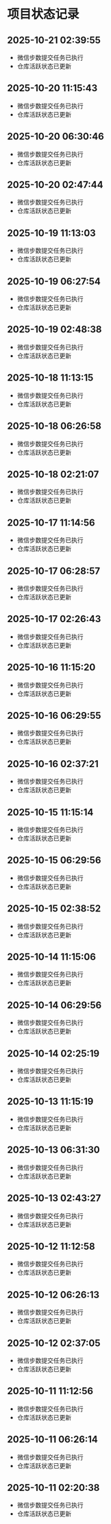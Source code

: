 # 项目状态记录

## 2025-10-21 02:39:55
- 微信步数提交任务已执行
- 仓库活跃状态已更新



## 2025-10-20 11:15:43
- 微信步数提交任务已执行
- 仓库活跃状态已更新



## 2025-10-20 06:30:46
- 微信步数提交任务已执行
- 仓库活跃状态已更新



## 2025-10-20 02:47:44
- 微信步数提交任务已执行
- 仓库活跃状态已更新



## 2025-10-19 11:13:03
- 微信步数提交任务已执行
- 仓库活跃状态已更新



## 2025-10-19 06:27:54
- 微信步数提交任务已执行
- 仓库活跃状态已更新



## 2025-10-19 02:48:38
- 微信步数提交任务已执行
- 仓库活跃状态已更新



## 2025-10-18 11:13:15
- 微信步数提交任务已执行
- 仓库活跃状态已更新



## 2025-10-18 06:26:58
- 微信步数提交任务已执行
- 仓库活跃状态已更新



## 2025-10-18 02:21:07
- 微信步数提交任务已执行
- 仓库活跃状态已更新



## 2025-10-17 11:14:56
- 微信步数提交任务已执行
- 仓库活跃状态已更新



## 2025-10-17 06:28:57
- 微信步数提交任务已执行
- 仓库活跃状态已更新



## 2025-10-17 02:26:43
- 微信步数提交任务已执行
- 仓库活跃状态已更新



## 2025-10-16 11:15:20
- 微信步数提交任务已执行
- 仓库活跃状态已更新



## 2025-10-16 06:29:55
- 微信步数提交任务已执行
- 仓库活跃状态已更新



## 2025-10-16 02:37:21
- 微信步数提交任务已执行
- 仓库活跃状态已更新



## 2025-10-15 11:15:14
- 微信步数提交任务已执行
- 仓库活跃状态已更新



## 2025-10-15 06:29:56
- 微信步数提交任务已执行
- 仓库活跃状态已更新



## 2025-10-15 02:38:52
- 微信步数提交任务已执行
- 仓库活跃状态已更新



## 2025-10-14 11:15:06
- 微信步数提交任务已执行
- 仓库活跃状态已更新



## 2025-10-14 06:29:56
- 微信步数提交任务已执行
- 仓库活跃状态已更新



## 2025-10-14 02:25:19
- 微信步数提交任务已执行
- 仓库活跃状态已更新



## 2025-10-13 11:15:19
- 微信步数提交任务已执行
- 仓库活跃状态已更新



## 2025-10-13 06:31:30
- 微信步数提交任务已执行
- 仓库活跃状态已更新



## 2025-10-13 02:43:27
- 微信步数提交任务已执行
- 仓库活跃状态已更新



## 2025-10-12 11:12:58
- 微信步数提交任务已执行
- 仓库活跃状态已更新



## 2025-10-12 06:26:13
- 微信步数提交任务已执行
- 仓库活跃状态已更新



## 2025-10-12 02:37:05
- 微信步数提交任务已执行
- 仓库活跃状态已更新



## 2025-10-11 11:12:56
- 微信步数提交任务已执行
- 仓库活跃状态已更新



## 2025-10-11 06:26:14
- 微信步数提交任务已执行
- 仓库活跃状态已更新



## 2025-10-11 02:20:38
- 微信步数提交任务已执行
- 仓库活跃状态已更新

